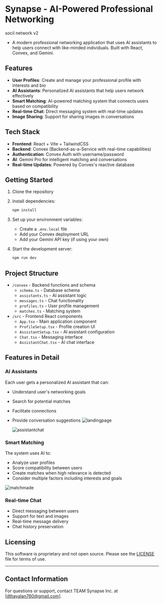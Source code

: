 # Synapse - AI-Powered Professional Networking
socil network v2

- A modern professional networking application that uses AI assistants to help users connect with like-minded individuals. Built with React, Convex, and Gemini.

## Features

- **User Profiles**: Create and manage your professional profile with interests and bio
- **AI Assistants**: Personalized AI assistants that help users network effectively
- **Smart Matching**: AI-powered matching system that connects users based on compatibility
- **Real-time Chat**: Direct messaging system with real-time updates
- **Image Sharing**: Support for sharing images in conversations

## Tech Stack

- **Frontend**: React + Vite + TailwindCSS
- **Backend**: Convex (Backend-as-a-Service with real-time capabilities)
- **Authentication**: Convex Auth with username/password
- **AI**: Gemini Pro for intelligent matching and conversations
- **Real-time Updates**: Powered by Convex's reactive database

## Getting Started

1. Clone the repository
2. Install dependencies:
   ```bash
   npm install
   ```
3. Set up your environment variables:
   - Create a `.env.local` file
   - Add your Convex deployment URL
   - Add your Gemini API key (if using your own)

4. Start the development server:
   ```bash
   npm run dev
   ```

## Project Structure

- `/convex` - Backend functions and schema
  - `schema.ts` - Database schema
  - `assistants.ts` - AI assistant logic
  - `messages.ts` - Chat functionality
  - `profiles.ts` - User profile management
  - `matches.ts` - Matching system
- `/src` - Frontend React components
  - `App.tsx` - Main application component
  - `ProfileSetup.tsx` - Profile creation UI
  - `AssistantSetup.tsx` - AI assistant configuration
  - `Chat.tsx` - Messaging interface
  - `AssistantChat.tsx` - AI chat interface

## Features in Detail

### AI Assistants
Each user gets a personalized AI assistant that can:
- Understand user's networking goals
- Search for potential matches
- Facilitate connections
- Provide conversation suggestions
  ![landingpage](https://github.com/user-attachments/assets/8fd3ae68-f3be-419f-8733-f0a58f7b51e8)
  
  ![assistantchat](https://github.com/user-attachments/assets/02fcf8bc-3409-4e75-aeb1-f0eb3bd82bef)

### Smart Matching
The system uses AI to:
- Analyze user profiles
- Score compatibility between users
- Create matches when high relevance is detected
- Consider multiple factors including interests and goals
  
![matchmade](https://github.com/user-attachments/assets/a845ff08-0e70-4f66-86c2-f91f4117bdc5)


### Real-time Chat
- Direct messaging between users
- Support for text and images
- Real-time message delivery
- Chat history preservation

## Licensing
This software is proprietary and not open source. Please see the [LICENSE](LICENSE) file for terms of use.

---

## Contact Information

For questions or support, contact TEAM Synapse Inc. at [dthayalan760@gmail.com].


